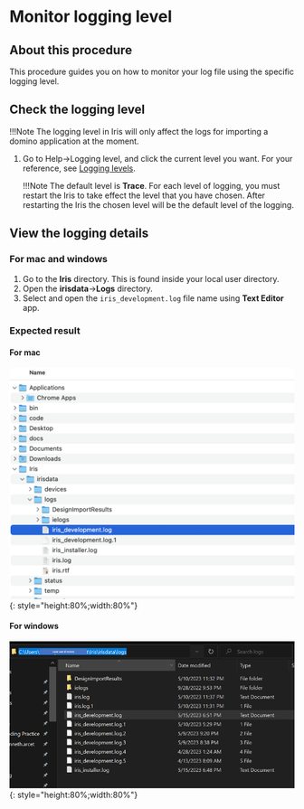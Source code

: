 # Monitor logging level

## About this procedure
This procedure guides you on how to monitor your log file using the specific logging level.

## Check the logging level

!!!Note
    The logging level in Iris will only affect the logs for importing a domino application at the moment.

1. Go to Help&rarr;Logging level, and  click the current level you want. For your reference, see [Logging levels](../references/reflogginglevels.md).

    !!!Note
        The default level is **Trace**. For each level of logging, you must restart the Iris to take effect the level that you have chosen. After restarting the Iris the chosen level will be the default level of the logging.

## View the logging details
### For mac and windows
1. Go to the **Iris** directory. This is found inside your local user directory. 
2. Open the **irisdata**&rarr;**Logs** directory.
3. Select and open the `iris_development.log` file name using **Text Editor** app.
### Expected result

#### For mac
![](../assets/images/dilogging.png){: style="height:80%;width:80%"}

#### For windows
![](../assets/images/diloggingwin.png){: style="height:80%;width:80%"}